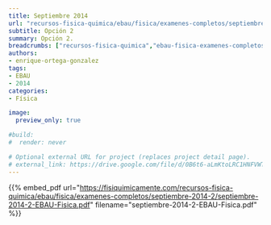 ```yaml
---
title: Septiembre 2014
url: "recursos-fisica-quimica/ebau/fisica/examenes-completos/septiembre-2014-2"
subtitle: Opción 2
summary: Opción 2.
breadcrumbs: ["recursos-fisica-quimica","ebau-fisica-examenes-completos"]
authors:
- enrique-ortega-gonzalez
tags:
- EBAU
- 2014
categories:
- Física

image:
  preview_only: true

#build:
#  render: never

# Optional external URL for project (replaces project detail page).
# external_link: https://drive.google.com/file/d/0B6t6-aLmKtoLRC1HNFVWTE1jX00/view
---
```


{{% embed_pdf url="https://fisiquimicamente.com/recursos-fisica-quimica/ebau/fisica/examenes-completos/septiembre-2014-2/septiembre-2014-2-EBAU-Fisica.pdf" filename="septiembre-2014-2-EBAU-Fisica.pdf" %}}